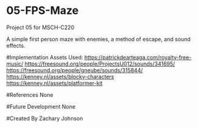 # 05-FPS-Maze
Project 05 for MSCH-C220

A simple first person maze with enemies, a method of escape, and sound effects.

#Implementation
Assets Used:
https://patrickdearteaga.com/royalty-free-music/
https://freesound.org/people/ProjectsU012/sounds/341695/
https://freesound.org/people/gneube/sounds/315844/
https://kenney.nl/assets/blocky-characters
https://kenney.nl/assets/platformer-kit

#References
None

#Future Development
None

#Created By
Zachary Johnson
